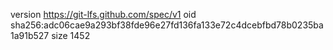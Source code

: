 version https://git-lfs.github.com/spec/v1
oid sha256:adc06cae9a293bf38fde96e27fd136fa133e72c4dcebfbd78b0235ba1a91b527
size 1452
